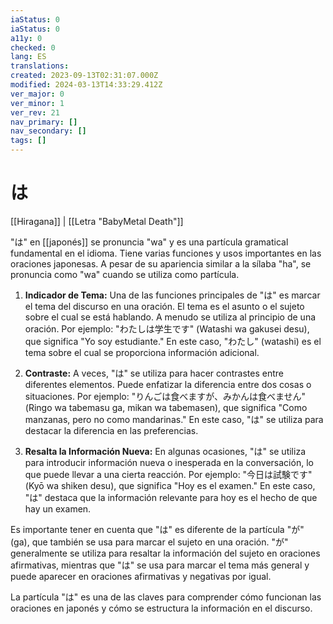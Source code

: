 ```yaml
---
iaStatus: 0
iaStatus: 0
a11y: 0
checked: 0
lang: ES
translations: 
created: 2023-09-13T02:31:07.000Z
modified: 2024-03-13T14:33:29.412Z
ver_major: 0
ver_minor: 1
ver_rev: 21
nav_primary: []
nav_secondary: []
tags: []
---
```

# は

[[Hiragana]] | [[Letra "BabyMetal Death"]]

"は" en [[japonés]] se pronuncia "wa" y es una partícula gramatical fundamental en el idioma. Tiene varias funciones y usos importantes en las oraciones japonesas. A pesar de su apariencia similar a la sílaba "ha", se pronuncia como "wa" cuando se utiliza como partícula.

1. **Indicador de Tema:** Una de las funciones principales de "は" es marcar el tema del discurso en una oración. El tema es el asunto o el sujeto sobre el cual se está hablando. A menudo se utiliza al principio de una oración. Por ejemplo: "わたしは学生です" (Watashi wa gakusei desu), que significa "Yo soy estudiante." En este caso, "わたし" (watashi) es el tema sobre el cual se proporciona información adicional.
    
2. **Contraste:** A veces, "は" se utiliza para hacer contrastes entre diferentes elementos. Puede enfatizar la diferencia entre dos cosas o situaciones. Por ejemplo: "りんごは食べますが、みかんは食べません" (Ringo wa tabemasu ga, mikan wa tabemasen), que significa "Como manzanas, pero no como mandarinas." En este caso, "は" se utiliza para destacar la diferencia en las preferencias.
    
3. **Resalta la Información Nueva:** En algunas ocasiones, "は" se utiliza para introducir información nueva o inesperada en la conversación, lo que puede llevar a una cierta reacción. Por ejemplo: "今日は試験です" (Kyō wa shiken desu), que significa "Hoy es el examen." En este caso, "は" destaca que la información relevante para hoy es el hecho de que hay un examen.
    

Es importante tener en cuenta que "は" es diferente de la partícula "が" (ga), que también se usa para marcar el sujeto en una oración. "が" generalmente se utiliza para resaltar la información del sujeto en oraciones afirmativas, mientras que "は" se usa para marcar el tema más general y puede aparecer en oraciones afirmativas y negativas por igual.

La partícula "は" es una de las claves para comprender cómo funcionan las oraciones en japonés y cómo se estructura la información en el discurso.